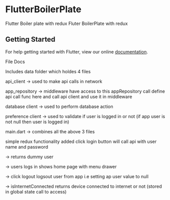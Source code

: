 # FlutterBoilerPlate
Flutter Boiler plate with redux
Fluter BoilerPlate with redux

## Getting Started

For help getting started with Flutter, view our online
[documentation](https://flutter.io/).

File Docs

Includes
data folder which holdes 4 files

api_client -> used to make api calls in network

app_repository -> middleware have access to this appRepository call define api call func here and call api client and use it in middleware

database client -> used to perform database action

preference client -> used to validate if user is logged in or not (if app user is not null then user is logged in)

main.dart -> combines all the above 3 files

simple redux functionality added
click login button will call api with user name and password

-> returns dummy user

-> users logs in shows home page with menu drawer

-> click logout logsout user from app i.e setting ap user value to null

-> isInternetConnected returns device connected to internet or not (stored in global state call to access)
